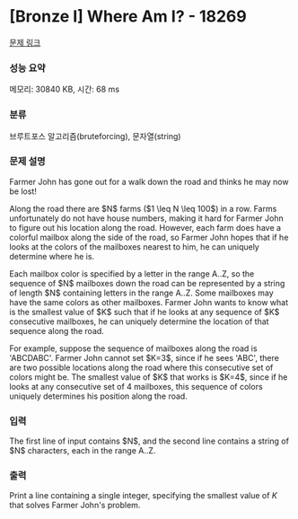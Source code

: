 # [Bronze I] Where Am I? - 18269 

[문제 링크](https://www.acmicpc.net/problem/18269) 

### 성능 요약

메모리: 30840 KB, 시간: 68 ms

### 분류

브루트포스 알고리즘(bruteforcing), 문자열(string)

### 문제 설명

<p>Farmer John has gone out for a walk down the road and thinks he may now be lost!</p>

<p>Along the road there are $N$ farms ($1 \leq N \leq 100$) in a row. Farms unfortunately do not have house numbers, making it hard for Farmer John to figure out his location along the road. However, each farm does have a colorful mailbox along the side of the road, so Farmer John hopes that if he looks at the colors of the mailboxes nearest to him, he can uniquely determine where he is.</p>

<p>Each mailbox color is specified by a letter in the range A..Z, so the sequence of $N$ mailboxes down the road can be represented by a string of length $N$ containing letters in the range A..Z. Some mailboxes may have the same colors as other mailboxes. Farmer John wants to know what is the smallest value of $K$ such that if he looks at any sequence of $K$ consecutive mailboxes, he can uniquely determine the location of that sequence along the road.</p>

<p>For example, suppose the sequence of mailboxes along the road is 'ABCDABC'. Farmer John cannot set $K=3$, since if he sees 'ABC', there are two possible locations along the road where this consecutive set of colors might be. The smallest value of $K$ that works is $K=4$, since if he looks at any consecutive set of 4 mailboxes, this sequence of colors uniquely determines his position along the road.</p>

### 입력 

 <p>The first line of input contains $N$, and the second line contains a string of $N$ characters, each in the range A..Z.</p>

### 출력 

 Print a line containing a single integer, specifying the smallest value of $K$ that
solves Farmer John's problem.

